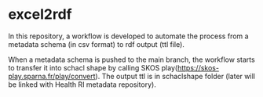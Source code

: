 # excel2rdf
In this repository, a workflow is developed to automate the process from a metadata schema (in csv format) to rdf output (ttl file). 

When a metadata schema is pushed to the main branch, the workflow starts to transfer it into schacl shape by calling SKOS play(https://skos-play.sparna.fr/play/convert). The output ttl is in schaclshape folder (later will be linked with Health RI metadata repository).
